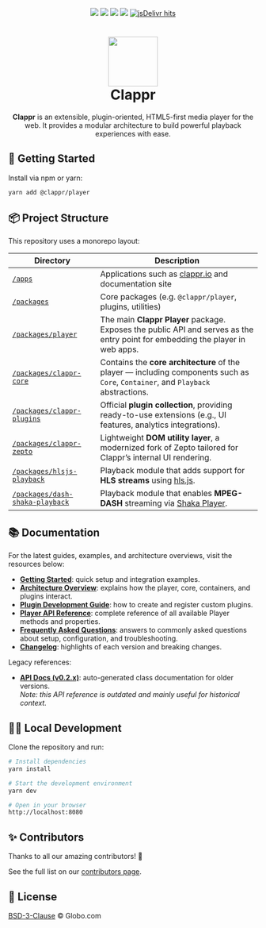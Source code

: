 <p align="center">
  <a href="https://badge.fury.io/js/%40clappr%2Fplayer"><img src="https://badge.fury.io/js/%40clappr%2Fplayer.svg"></a>
  <a href="https://bundlephobia.com/result?p=@clappr/player@latest"><img src="https://img.shields.io/bundlephobia/min/@clappr/player"></a>
  <a href="https://app.travis-ci.com/github/clappr/clappr"><img src="https://api.travis-ci.com/clappr/clappr.svg?branch=dev"></a>
  <a href="https://github.com/clappr/clappr/blob/dev/LICENSE"><img src="https://img.shields.io/badge/license-BSD--3--Clause-blue.svg"></a>
  <a href="https://www.jsdelivr.com/package/npm/@clappr/player"><img src="https://img.shields.io/jsdelivr/npm/hm/@clappr/player?color=orange" alt="jsDelivr hits"></a>
</p>

<h1 align="center">
  <a href="http://clappr.io">
    <img src="https://cloud.githubusercontent.com/assets/244265/6373134/a845eb50-bce7-11e4-80f2-592ba29972ab.png" height="100">
  </a>
  <br>
  Clappr
</h1>

<p align="center">
  <b>Clappr</b> is an extensible, plugin-oriented, HTML5-first media player for the web.  
  It provides a modular architecture to build powerful playback experiences with ease.
</p>

## 🚀 Getting Started

Install via npm or yarn:

```bash
yarn add @clappr/player
```

## 📦 Project Structure

This repository uses a monorepo layout:

| Directory                                                        | Description                                                                                                                       |
| ---------------------------------------------------------------- | --------------------------------------------------------------------------------------------------------------------------------- |
| [`/apps`](/apps/)                                                | Applications such as [clappr.io](http://clappr.io/) and documentation site                                                        |
| [`/packages`](/packages/)                                        | Core packages (e.g. `@clappr/player`, plugins, utilities)                                                                         |
| [`/packages/player`](/packages/player)                           | The main **Clappr Player** package. Exposes the public API and serves as the entry point for embedding the player in web apps.    |
| [`/packages/clappr-core`](/packages/clappr-core)                 | Contains the **core architecture** of the player — including components such as `Core`, `Container`, and `Playback` abstractions. |
| [`/packages/clappr-plugins`](/packages/clappr-plugins)           | Official **plugin collection**, providing ready-to-use extensions (e.g., UI features, analytics integrations).                    |
| [`/packages/clappr-zepto`](/packages/clappr-zepto)               | Lightweight **DOM utility layer**, a modernized fork of Zepto tailored for Clappr’s internal UI rendering.                        |
| [`/packages/hlsjs-playback`](/packages/hlsjs-playback)           | Playback module that adds support for **HLS streams** using [hls.js](https://github.com/video-dev/hls.js).                        |
| [`/packages/dash-shaka-playback`](/packages/dash-shaka-playback) | Playback module that enables **MPEG-DASH** streaming via [Shaka Player](https://github.com/google/shaka-player).                  |

## 📚 Documentation

For the latest guides, examples, and architecture overviews, visit the resources below:

- [**Getting Started**](./apps/clappr.io/docs/getting_started.md): quick setup and integration examples.
- [**Architecture Overview**](./apps/clappr.io/docs/architecture.md): explains how the player, core, containers, and plugins interact.
- [**Plugin Development Guide**](./apps/clappr.io/docs/guides/how_to_build_plugins.md): how to create and register custom plugins.
- [**Player API Reference**](./API.md): complete reference of all available Player methods and properties.
- [**Frequently Asked Questions**](./apps/clappr.io/docs/faq.md): answers to commonly asked questions about setup, configuration, and troubleshooting.
- [**Changelog**](https://github.com/clappr/clappr/releases): highlights of each version and breaking changes.

Legacy references:

- [**API Docs (v0.2.x)**](https://clappr.github.io/): auto-generated class documentation for older versions.  
  _Note: this API reference is outdated and mainly useful for historical context._

## 🧑‍💻 Local Development

Clone the repository and run:

```bash
# Install dependencies
yarn install

# Start the development environment
yarn dev

# Open in your browser
http://localhost:8080
```

## ✨ Contributors

Thanks to all our amazing contributors! 🎉

<!-- readme: contributors -start -->
<!-- readme: contributors -end -->

See the full list on our [contributors page](https://github.com/clappr/clappr/graphs/contributors).

## 📄 License

[BSD-3-Clause](LICENSE) © Globo.com
